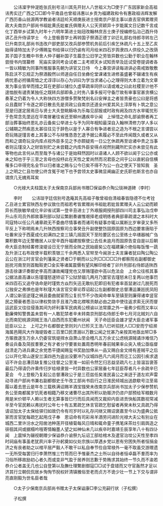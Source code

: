 <!-- { "loadSidebar": true } -->
　　公讳澯字仲湜姓张氏别号泾川其先开封人八世祖义为□使于广东因家新会高祖讳秀实迁广西之□□即今平南县也曾祖讳惠以乡贡为福建政和令有惠政祖讳辉发解广西历香山翁源两学教谕者讳廷纶天顺庚辰进士授南京户部主事以直去官俱累赠资政大夫南京户部尚书祖妣黄氏妣崔氏俱赠夫人公天资颖异十岁能属文日记数千言成化丁酉举乡试第九时年十六明年第进士始冠改翰林庶吉士庚子授编修弘治己酉升侍讲乙丑升侍读学士　今上登极晋学士再转国子祭酒正德丁卯迁礼部右侍郎寻转左己巳升南京礼部尚书连改户部吏部又改兵部参赞机务前后引疾乞休疏凡十五上至乙亥始得请特加太子少傅赐玺书给驿以归仍谕有司月给米四石岁舆隶四人供役久之改荫其子国子生概中书舍人仲子樾补国子生葢念公旧学之劳皆异数也公勤于职业在翰林尝授书内馆纂修　宪庙实录同考会试者二主考顺天乡试知贡举及廷试受卷提调者各一皆以精敏为同事所推服事先朝为讲官又日侍　今上春宫讲读每进讲必斋戒致敬敷陈启沃不忘规正为祭酒毅然以师道自任日坐彝伦堂课诸生进修虽盛暑不辍诸生有疾病忧患必拊循周恤之尤谆谆以存心为训曰为学当求诸心心之理得则大本立着为文章发为事业皆举而措之耳在吏部以储位久虚草疏率同侪以请或难之曰此社稷至计他不遑恤脱有谴责某独任之既转兵部即条上时务八事多报可守备厅故有审事官甚贪横公奏革之仍着为令人大称快四方游僧多赘聚梵剎名曰安禅主之者皆贵豪也公曰是将惑众且蠹财下令逐之即日散去先是资政公自南京还道全州爱其风土淳厚有卜筑之意公至是归遂定居焉日与贤士大夫登眺觞咏为乐每见邸报或时政有阙及四方水旱辄忧形于色常念先垄远在平南冒暑往省还至柳州遘疾卒讣闻　上悼惜之命礼部谕祭者再工部治葬事始终恩礼亦云备矣公举进士与予为同年相知最深自入翰林清修力学人多以公辅期之然疾恶太甚往往见于辞色以是于人寡合有争进者忌之造为不根之言谓尝以奇玩赂逆瑾言者上其事公不与辩惟恳恳乞退予据公素履必不至此传闻既久或者又从而和之谓奇玩没内库点视外臣多见之予亦颇疑焉一日公乞休疏再至谂诸中贵之当事者则云瑾没入之财皆别贮之未尝籍之内库外臣安得点视然别藏所贮实亦未尝见有此等物也此言何从而至哉予与诸公于是始释然因时以语诸人人顾不欲以闻于公公亦或未之知也于乎三至之言母也投杼此在天性之爱尚然而况君臣之间乎公以直躬自信横罹多口卒得完名全节以归者谁之赐与公今巳矣不得不为公一白之使天下皆知我　圣上之明之仁且勿使公终含冤于地下也予尝领太史事微显阐幽正史氏职也斯言也亦自谓庶几无媿焉耳矣 

　　○光禄大夫柱国太子太保南京兵部尚书赠□保谥恭介陶公琰神道碑（李时） 

　　李时 
　　公讳琰字廷信别号逸庵其先高祖子敬曾祖伯清祖春皆隐德不仕考铨乙丑进士累官陜西左参议致仕而祖若考皆累赠尚书祖妣若妣皆累赠夫人云公幼而颖异长而肤敏举成化辛卯省试第一登辛丑进士丁外艰服阕授刑部四川司主事弘治戊申升山东司员外郎故事刑部以狱讼繁剧奏谳惟艰择老成明练者典部章疏谓之本科时大司寇特以任公凡诸章疏无不委曲尽情事者而诸司有疑事亦辄以属断比岁审录又多所平反上下称明焉未几升陜西按察司佥事癸丑升副使整饬固原固原为西边要害唐陷于吐番宋没于西夏成化初满四之变三镇几摇固天下至险要区也公至练士卒缮器械广刍粟积数年边无警檄居人以安辛酉升福建按察使公去任未逾月而固原告变自是以后朝命大臣总制经畧修浚堤设日无宁居而全陜之民始疲矣公在福建廉介绝俗每饭惟一蔬及升浙江右布政使半载积羡银三千余两悉入官帑至今闽浙士夫言廉者犹曰陶公陶公云公在浙江时言官会列藩臬之贤者□于朝而以公列□□□□□升都察院右副都御史廵抚河南至则首黜赃吏□金实等诸属震慑有望风解印绶者丁卯升刑部右侍郎适陜西游击徐谦讦奏御史李高而谦故阉瑾党也又厚赂瑾欲中高以危法会　上命公往核其事公据法直高谦以告瑾瑾怒遂矫诏下公狱禁锢几两月乃罢官去瑾怒未巳复两以他事罚米四百石又追夺诰命是时瑾势方焱烈矢迅无敢杭犯即旧有犯者率首鼠谢过几脱死而公独安之弗惧也是年秋瑾大诛言官交章论荐诏起公左副都御史总督漕运兼廵抚凤阳人谓公新惩逆瑾之祸且委曲就宦而公复抗节不少改闻命单车至镇至则廉得诸幸竖官民之猾豪者悉治以律权势敛手且淮乃南北襟喉贡献必由之路中使往返求索无厌而督运武臣又往往侵渔其间为奸利事军民病焉公榜谕以法常廪之外一毫弗少假而又率以勤廉俾知警畏盖未尝有一人敢犯禁者辛未转南京刑部右侍郎壬申七月河北贼刘六自北而南犯桃源洞贼王浩八自西而东犯衢州状闻　天子命廷臣会雄才望大臣总诸军事廷臣以公上　上可之升右都御史至则刘六巳殄灭王浩八巳听招抚人□□安而宁绍濒海属邑飓风大作海堤毁者三百里□民漂溺以万数公闻之忧甚乃亲按其地亟出帑□多方赈救遂生万余人仍委官筑堤捍水自萧山至会稽凡五万余丈公虑桃源贼谲诈难信乃奏设兵备及简拔羣寮之有才者分守要害处置周悉明年春前贼果率众突入境公亟临督战溃走乃进兵袭之余党悉平捷闻赐玺书奖励加俸从一品又赐白金文绮有差贼平之后公以开化常山遂安兰溪四邑为盗出没要冲乃议城四邑凡六阅月而讫工公因引疾求退诏不许会总漕员缺复推公往督之公至淮一如前令然乞归志益坚疏凡七上皆温旨褒答最后乃得请仍许乘传归岁给禄隶皆一时异数也公家居垂七年廷臣荐者凡十余疏辛巳夏会　今上登极乃复起公总督漕政公于是三莅兹任矣淮民喜公之来迓于道左欢声雷动寻进户部尚书兼右副都御史壬午改工部尚书启行之日淮民倾城出送歔欷号泣至易履以着去思云是年冬三载秩满诏赐羊酒宝镪癸未改南京兵部尚书加太子少保参赞机务公至南都属岁饥死者相籍乃移文诸曹尽出其所积以助赈济仍咨户部预给军粮数月用是米价顿平人赖以生者无算事皆巳行而后具闻而又裁抑内臣进贡快船其数视常减半至今官民赖以弗扰时公年七十有五累疏乞休言官疏乞慰留者再癸未秋又具疏乃得请诏加太子太保给驿归如故仍令有司岁时以礼存问继又赐诏褒嘉至今以为盛典公抵家而言官犹每疏乞起用戊子奉　恩诏命有司彩帛羊酒劳问进阶光禄大夫公有别业在城西二里许汾水之阳凿池种莲开径植菊每风日晴和辄命童子携笔床茶灶引肩舆造之徘徊其间或据榻吟哦寄情翰墨人望之如神仙未几以疾卒时嘉靖壬辰享年八十有四讣闻　上震悼为辍视朝赠少保谥恭介谕祭九坛诏工部给棺木及遣官治坟公天性至孝四时祠庙有事虽老犹夙兴率子孙躬奠如仪处宗族以厚遇乡党以恩有穷困失所者恒捐金济之有丧者助之以棺平居严毅人不敢干以私自奉节俭自常禄外一毫不取虽交游赠遗一无所受每罢归行李萧然惟三竹笥而巳予惟豪杰之士所以自待者恒卓磊不羣而率为习俗所移故励初心者久而或变非气盈于居养则志歉于势贿求其始终一节久而不渝若恭介公者盖无几也公自登第以及膴仕理繁剧御寇□□试于盘错而又守官轰然才足以济其行立朝侃侃居乡恂恂节掜权奸清镇雅俗至老而贞方不诡少壮一节上下交与谓非亮直刚毅为世名臣者哉 

　　○太子少保南京兵部尚书赠太子太保谥康□李公充嗣行状（子松撰） 

　　子松撰 
